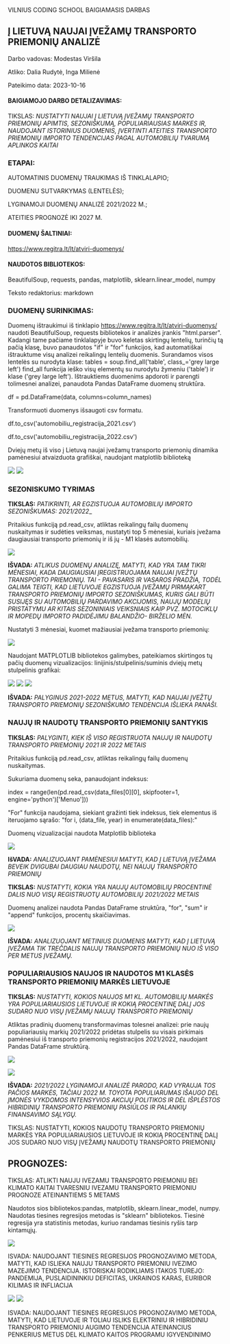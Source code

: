 
VILNIUS CODING SCHOOL BAIGIAMASIS DARBAS

## Į LIETUVĄ NAUJAI ĮVEŽAMŲ TRANSPORTO PRIEMONIŲ ANALIZĖ

Darbo vadovas: Modestas Viršila

Atliko: Dalia Rudytė, Inga Milienė

Pateikimo data: 2023-10-16

#### BAIGIAMOJO DARBO DETALIZAVIMAS:

TIKSLAS: _NUSTATYTI NAUJAI Į LIETUVĄ ĮVEŽAMŲ TRANSPORTO PRIEMONIŲ APIMTIS, SEZONIŠKUMĄ, POPULIARIAUSIAS MARKES
IR, NAUDOJANT ISTORINIUS DUOMENIS, ĮVERTINTI ATEITIES TRANSPORTO PRIEMONIŲ IMPORTO TENDENCIJAS PAGAL AUTOMOBILIŲ
TVARUMĄ APLINKOS KAITAI_


### ETAPAI:


AUTOMATINIS DUOMENŲ TRAUKIMAS IŠ TINKLALAPIO;

DUOMENU SUTVARKYMAS (LENTELĖS);

LYGINAMOJI DUOMENŲ ANALIZĖ 2021/2022 M.;

ATEITIES PROGNOZĖ IKI 2027 M.


#### DUOMENŲ ŠALTINIAI:
https://www.regitra.lt/lt/atviri-duomenys/


#### NAUDOTOS BIBLIOTEKOS:
BeautifulSoup,
requests,
pandas,
matplotlib,
sklearn.linear_model,
numpy

Teksto redaktorius: markdown


### DUOMENŲ SURINKIMAS:

Duomenų ištraukimui iš tinklapio https://www.regitra.lt/lt/atviri-duomenys/ naudoti BeautifulSoup, 
requests bibliotekos ir analizės įrankis "html.parser".
Kadangi tame pačiame tinklalapyje buvo keletas skirtingų lentelių, turinčių tą pačią klasę, buvo
panaudotos "if" ir "for" funkcijos, kad automatiškai ištrauktume visų analizei reikalingų lentelių duomenis.
Surandamos visos lentelės su nurodyta klase:
tables = soup.find_all('table', class_='grey large left')
find_all funkcija ieško visų elementų su nurodytu žymeniu ('table') ir klase ('grey large left').
Ištrauktiems duomenims apdoroti ir parengti tolimesnei analizei, panaudota Pandas DataFrame duomenų
struktūra.

df = pd.DataFrame(data, columns=column_names)

Transformuoti duomenys išsaugoti csv formatu.

df.to_csv('automobiliu_registracija_2021.csv')

df.to_csv('automobiliu_registracija_2022.csv')

Dviejų metų iš viso į Lietuvą naujai įvežamų transporto priemonių dinamika pamėnesiui
atvaizduota grafiškai, naudojant matplotlib biblioteką

![](C:\Users\ingam\OneDrive\Documents\GitHub\Baigiamasis-darbas\Grafikai\Transporto_registracija_2021.jpg)
![](C:\Users\ingam\OneDrive\Documents\GitHub\Baigiamasis-darbas\Grafikai\Transporto_registracija_2022.jpg)

### SEZONISKUMO TYRIMAS

**TIKSLAS:** _PATIKRINTI, AR EGZISTUOJA AUTOMOBILIŲ IMPORTO SEZONIŠKUMAS: 2021/2022__

Pritaikius funkciją pd.read_csv, atliktas reikalingų failų duomenų nuskaitymas ir 
sudėties veiksmas, nustatyti top 5 mėnesiai, kuriais
įvežama daugiausiai transporto priemonių ir iš jų - M1 klasės automobilių.

![](C:\Users\ingam\OneDrive\Documents\GitHub\Baigiamasis-darbas\Grafikai\suminis_top5_menesiai_2021_2022.jpg)

**IŠVADA:** _ATLIKUS DUOMENŲ ANALIZĘ, MATYTI, KAD YRA TAM TIKRI MĖNESIAI, KADA DAUGIAUSIAI ĮREGISTRUOJAMA NAUJAI 
ĮVEŽTŲ TRANSPORTO PRIEMONIŲ. TAI - PAVASARIS IR VASAROS PRADŽIA, TODĖL GALIMA TEIGTI, KAD LIETUVOJE EGZISTUOJA ĮVEŽAMŲ 
PIRMĄKART TRANSPORTO PRIEMONIŲ IMPORTO SEZONIŠKUMAS, KURIS GALI BŪTI SUSIJĘS SU AUTOMOBILIŲ PARDAVIMO AKCIJOMIS,
NAUJŲ MODELIŲ PRISTATYMU AR KITAIS SEZONINIAIS VEIKSNIAIS KAIP PVZ. MOTOCIKLŲ IR MOPEDŲ IMPORTO PADIDĖJIMU BALANDŽIO-
BIRŽELIO MĖN._

Nustatyti 3 mėnesiai, kuomet mažiausiai įvežama transporto priemonių:

![](C:\Users\ingam\OneDrive\Documents\GitHub\Baigiamasis-darbas\Grafikai\suminis_low3_menesiai_2021_2022.jpg)

Naudojant MATPLOTLIB bibliotekos galimybes, pateikiamos skirtingos tų pačių duomenų vizualizacijos:
linijinis/stulpelinis/suminis dviejų metų stulpelinis grafikai:

![](C:\Users\ingam\OneDrive\Documents\GitHub\Baigiamasis-darbas\Grafikai\Transporto_registracija_2021_vs_2022_stulpelinis.jpg)
![](C:\Users\ingam\OneDrive\Documents\GitHub\Baigiamasis-darbas\Grafikai\Transporto_registracija_2021_vs_2022_linijinis_jpg.png)
![](C:\Users\ingam\OneDrive\Documents\GitHub\Baigiamasis-darbas\Grafikai\Transporto_registracija_2021_2022_suminis_stulpelinis.jpg)

**IŠVADA:** _PALYGINUS 2021-2022 METUS, MATYTI, KAD NAUJAI ĮVEŽTŲ TRANSPORTO PRIEMONIŲ SEZONIŠKUMO 
TENDENCIJA IŠLIEKA PANAŠI._

### NAUJŲ IR NAUDOTŲ TRANSPORTO PRIEMONIŲ SANTYKIS

**TIKSLAS:** _PALYGINTI, KIEK IŠ VISO REGISTRUOTA NAUJŲ IR
NAUDOTŲ TRANSPORTO PRIEMONIŲ 2021 IR 2022 METAIS_

Pritaikius funkciją pd.read_csv, atliktas reikalingų failų duomenų nuskaitymas. 

Sukuriama duomenų seka, panaudojant indeksus:

index = range(len(pd.read_csv(data_files[0][0], skipfooter=1, engine='python')['Menuo']))

"For" funkcija naudojama, siekiant gražinti tiek indeksus, tiek elementus iš iteruojamo
sąrašo: "for i, (data_file, year) in enumerate(data_files):"

Duomenų vizualizacijai naudota Matplotlib biblioteka

![](C:\Users\ingam\OneDrive\Documents\GitHub\Baigiamasis-darbas\Grafikai\Transporto_registracija_2021_vs_2022.jpg)

**IšVADA:** _ANALIZUOJANT PAMĖNESIUI MATYTI, KAD Į LIETUVĄ ĮVEŽAMA  BEVEIK DVIGUBAI DAUGIAU
NAUDOTŲ, NEI NAUJŲ TRANSPORTO PRIEMONIŲ_

**TIKSLAS:** _NUSTATYTI, KOKIA YRA NAUJŲ AUTOMOBILIŲ PROCENTINĖ DALIS
NUO VISŲ REGISTRUOTŲ AUTOMOBILIŲ 2021/2022 METAIS_

Duomenų analizei naudota Pandas DataFrame struktūra, "for", "sum" ir "append"
funkcijos, procentų skaičiavimas.

![](C:\Users\ingam\OneDrive\Documents\GitHub\Baigiamasis-darbas\Grafikai\Nauju_auto_procentine_dalis_nuo_viso_registruotu_auto.jpg)

**IŠVADA:** _ANALIZUOJANT METINIUS DUOMENIS MATYTI, KAD Į LIETUVĄ ĮVEŽAMA  TIK TREČDALIS NAUJŲ 
TRANSPORTO PRIEMONIŲ NUO IŠ VISO PER METUS ĮVEŽAMŲ._


###  POPULIARIAUSIOS NAUJOS IR NAUDOTOS M1 KLASĖS TRANSPORTO PRIEMONIŲ MARKĖS LIETUVOJE

**TIKSLAS:** _NUSTATYTI, KOKIOS NAUJOS M1 KL. AUTOMOBILIŲ MARKĖS YRA POPULIARIAUSIOS LIETUVOJE
IR KOKIĄ PROCENTINĘ DALĮ JOS SUDARO NUO VISŲ ĮVEŽAMŲ NAUJŲ TRANSPORTO PRIEMONIŲ_

Atliktas pradinių duomenų transformavimas tolesnei analizei: prie naujų populiariausių markių 2021/2022 
pridėtas stulpelis su visais pirkimais pamėnesiui iš transporto priemonių registracijos 
2021/2022, naudojant Pandas DataFrame struktūrą.

![](C:\Users\ingam\OneDrive\Documents\GitHub\Baigiamasis-darbas\Grafikai\Procentine_pop_M1_nauju_auto_dalis_nuo_visu_nauju_registruotu_2021.jpg)

![](C:\Users\ingam\OneDrive\Documents\GitHub\Baigiamasis-darbas\Grafikai\Procentine_pop_M1_nauju_auto_dalis_nuo_visu_nauju_registruotu_2022.jpg)

**IŠVADA:** _2021/2022 LYGINAMOJI ANALIZĖ PARODO, KAD VYRAUJA TOS PAČIOS MARKĖS, TAČIAU 2022 M. TOYOTA 
POPULIARUMAS IŠAUGO DEL ĮMONĖS VYKDOMOS INTENSYVIOS AKCIJŲ POLITIKOS IR DĖL
IŠPLĖSTOS HIBRIDINIŲ TRANSPORTO PRIEMONIŲ PASIŪLOS IR PALANKIŲ FINANSAVIMO SĄLYGŲ._


TIKSLAS: NUSTATYTI, KOKIOS NAUDOTŲ TRANSPORTO PRIEMONIŲ MARKĖS YRA POPULIARIAUSIOS LIETUVOJE
IR KOKIĄ PROCENTINĘ DALĮ JOS SUDARO NUO VISŲ ĮVEŽAMŲ NAUDOTŲ TRANSPORTO PRIEMONIŲ



## PROGNOZES:

TIKSLAS: ATLIKTI NAUJU IVEZAMU TRANSPORTO PRIEMONIU BEI KLIMATO KAITAI TVARESNIU IVEZAMU 
TRANSPORTO PRIEMONIU PROGNOZE ATEINANTIEMS 5 METAMS

Naudotos sios bibliotekos:pandas, matplotlib, sklearn.linear_model, numpy.
Naudotas tiesines regresijos metodas is "sklearn" bibliotekos.
Tiesinė regresija yra statistinis metodas, kuriuo randamas tiesinis ryšis tarp kintamųjų. 

![](C:\Users\ingam\OneDrive\Documents\GitHub\Baigiamasis-darbas\Grafikai\Nauju_automobiliu_ivezimo_prognoze.jpg)

ISVADA: NAUDOJANT TIESINES REGRESIJOS PROGNOZAVIMO METODA, MATYTI, KAD ISLIEKA
NAUJU TRANSPORTO PRIEMONIU IVEZIMO MAZEJIMO TENDENCIJA. ISTORISKAI RODIKLIAMS ITAKOS
TUREJO: PANDEMIJA, PUSLAIDININKIU DEFICITAS, UKRAINOS KARAS, EURIBOR KILIMAS
IR INFLIACIJA

![](C:\Users\ingam\OneDrive\Documents\GitHub\Baigiamasis-darbas\Grafikai\Elektromobiliu_ivezimo_prognoze.jpg)
![](C:\Users\ingam\OneDrive\Documents\GitHub\Baigiamasis-darbas\Grafikai\Hibridu_ivezimo_prognoze.jpg)

ISVADA: NAUDOJANT TIESINES REGRESIJOS PROGNOZAVIMO METODA, MATYTI, KAD LIETUVOJE IR TOLIAU
ISLIKS ELEKTRINIU IR HIBRIDINIU TRANSPORTO PRIEMONIU AUGIMO TENDENCIJA ATEINANCIUS
PENKERIUS METUS DEL KLIMATO KAITOS PROGRAMU IGYVENDINIMO